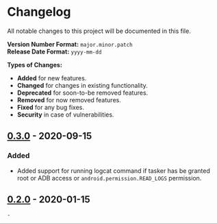 # Changelog

All notable changes to this project will be documented in this file.

**Version Number Format:** `major.minor.patch`  
**Release Date Format:** `yyyy-mm-dd`  

**Types of Changes:**
- **Added** for new features.
- **Changed** for changes in existing functionality.
- **Deprecated** for soon-to-be removed features.
- **Removed** for now removed features.
- **Fixed** for any bug fixes.
- **Security** in case of vulnerabilities.
##


## [0.3.0] - 2020-09-15

### Added
- Added support for running logcat command if tasker has be granted root or ADB access or `android.permission.READ_LOGS` permission.


## [0.2.0] - 2020-01-15

`-`
##


[0.3.0]: https://github.com/agnostic-apollo/Tasker-Random-Stuff/compare/v1.4.0...v1.5.0
[0.2.0]: https://github.com/agnostic-apollo/Tasker-Random-Stuff/releases
